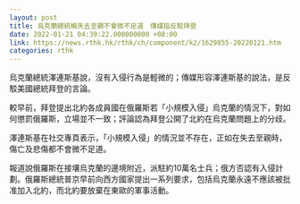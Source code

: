 ```yaml
---
layout: post
title: 烏克蘭總統稱失去至親不會微不足道　傳媒指反駁拜登
date: 2022-01-21 04:39:22.000000000 +08:00
link: https://news.rthk.hk/rthk/ch/component/k2/1629855-20220121.htm
categories: rthk
---
```


烏克蘭總統澤連斯基說，沒有入侵行為是輕微的；傳媒形容澤連斯基的說法，是反駁美國總統拜登的言論。

較早前，拜登提出北約各成員國在俄羅斯若「小規模入侵」烏克蘭的情況下，對如何懲罰俄羅斯，立場並不一致；評論認為拜登公開了北約在烏克蘭問題上的分歧。

澤連斯基在社交專頁表示，「小規模入侵」的情況並不存在，正如在失去至親時，傷亡及悲傷都不會微不足道。

報道說俄羅斯在接壤烏克蘭的邊境附近，派駐約10萬名士兵；俄方否認有入侵計劃。俄羅斯總統普京早前向西方國家提出一系列要求，包括烏克蘭永遠不應該被批准加入北約，而北約要放棄在東歐的軍事活動。
